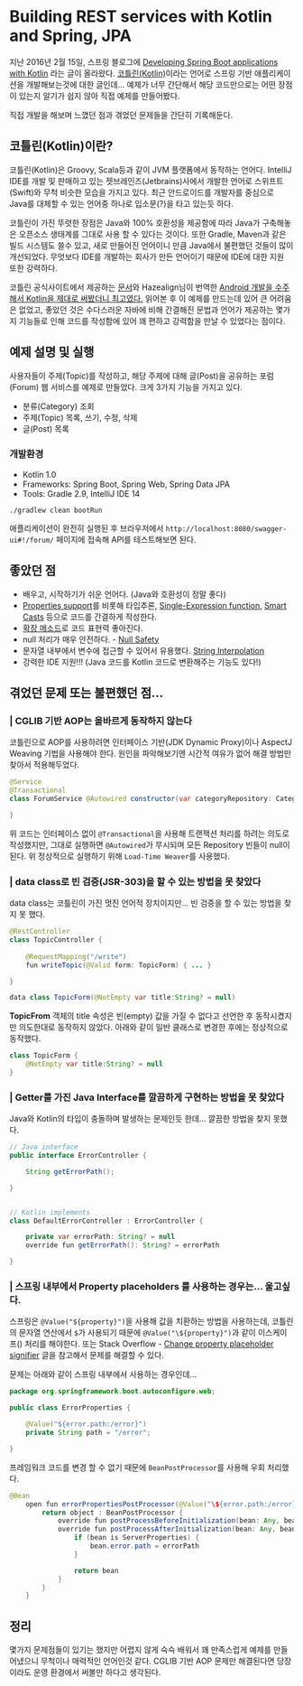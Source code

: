 Building REST services with Kotlin and Spring, JPA
==================================================

지난 2016년 2월 15일, 스프링 블로그에 [Developing Spring Boot applications with Kotlin](https://spring.io/blog/2016/02/15/developing-spring-boot-applications-with-kotlin) 라는 글이 올라왔다. [코틀린(Kotlin)](https://kotlinlang.org)이라는 언어로 스프링 기반 애플리케이션을 개발해보는것에 대한 글인데... 예제가 너무 간단해서 해당 코드만으로는 어떤 장점이 있는지 알기가 쉽지 않아 직접 예제를 만들어봤다.

직접 개발을 해보며 느꼈던 점과 겪었던 문제들을 간단히 기록해둔다.


코틀린(Kotlin)이란?
----------------

코틀린(Kotlin)은 Groovy, Scala등과 같이 JVM 플랫폼에서 동작하는 언어다.
IntelliJ IDE를 개발 및 판매하고 있는 젯브레인즈(Jetbrains)사에서 개발한 언어로 스위프트(Swift)와 무척 비슷한 모습을 가지고 있다. 최근 안드로이드를 개발자를 중심으로 Java를 대체할 수 있는 언어중 하나로 입소문(?)을 타고 있는듯 하다.

코틀린이 가진 뚜렷한 장점은 Java와 100% 호환성을 제공함에 따라 Java가 구축해놓은 오픈소스 생태계를 그대로 사용 할 수 있다는 것이다. 또한 Gradle, Maven과 같은 빌드 시스템도 쓸수 있고, 새로 만들어진 언어이니 만큼 Java에서 불편했던 것들이 많이 개선되었다. 무엇보다 IDE를 개발하는 회사가 만든 언어이기 때문에 IDE에 대한 지원 또한 강력하다.

코틀린 공식사이트에서 제공하는 [문서](https://kotlinlang.org/docs/reference/)와 Hazealign님이 번역한 [Android 개발을 수주해서 Kotlin을 제대로 써봤더니 최고였다.](https://gist.github.com/Hazealign/1bbc586ded1649a8f08f) 읽어본 후 이 예제를 만드는데 있어 큰 어려움은 없었고, 좋았던 것은 수다스러운 자바에 비해 간결해진 문법과 언어가 제공하는 몇가지 기능들로 인해 코드를 작성함에 있어 꽤 편하고 강력함을 만날 수 있었다는 점이다.

예제 설명 및 실행
-------------

사용자들이 주제(Topic)를 작성하고, 해당 주제에 대해 글(Post)을 공유하는 포럼(Forum) 웹 서비스를 예제로 만들었다. 크게 3가지 기능을 가지고 있다.

* 분류(Category) 조회
* 주제(Topic) 목록, 쓰기, 수정, 삭제
* 글(Post) 목록

### 개발환경

- Kotlin 1.0
- Frameworks: Spring Boot, Spring Web, Spring Data JPA
- Tools: Gradle 2.9, IntelliJ IDE 14


```
./gradlew clean bootRun
```

애플리케이션이 완전히 실행된 후 브라우저에서 `http://localhost:8080/swagger-ui#!/forum/` 페이지에 접속해 API를 테스트해보면 된다.

좋았던 점
-------

- 배우고, 시작하기가 쉬운 언어다. (Java와 호환성이 정말 좋다)
- [Properties support](https://kotlinlang.org/docs/reference/properties.html#declaring-properties)를 비롯해 타입추론, [Single-Expression function](https://kotlinlang.org/docs/reference/functions.html#single-expression-functions), [Smart Casts](https://kotlinlang.org/docs/reference/typecasts.html) 등으로 코드를 간결하게 작성한다.
- [확장 메소드](https://kotlinlang.org/docs/reference/extensions.html)로 코드 표현력 좋아진다.
- null 처리가 매우 안전하다. - [Null Safety](https://kotlinlang.org/docs/reference/null-safety.html)
- 문자열 내부에서 변수에 접근할 수 있어서 유용했다. [String Interpolation](https://kotlinlang.org/docs/reference/idioms.html#string-interpolation)
- 강력한 IDE 지원!!! (Java 코드를 Kotlin 코드로 변환해주는 기능도 있다!)

겪었던 문제 또는 불편했던 점...
------------------------

### | CGLIB 기반 AOP는 올바르게 동작하지 않는다

코틀린으로 AOP를 사용하려면 인터페이스 기반(JDK Dynamic Proxy)이나 AspectJ Weaving 기법을 사용해야 한다. 원인을 파악해보기엔 시간적 여유가 없어 해결 방법만 찾아서 적용해두었다.

```java
@Service
@Transactional
class ForumService @Autowired constructor(var categoryRepository: CategoryRepository, var topicRepository: TopicRepository, var postRepository: PostRepository) {

}
```

위 코드는 인터페이스 없이 `@Transactional`을 사용해 트랜잭션 처리를 하려는 의도로 작성했지만, 그대로 실행하면 `@Autowired`가 무시되며 모든 Repository 빈들이 null이 된다. 위 정상적으로 실행하기 위해 `Load-Time Weaver`를 사용했다.

### | data class로 빈 검증(JSR-303)을 할 수 있는 방법을 못 찾았다

data class는 코틀린이 가진 멋진 언어적 장치이지만... 빈 검증을 할 수 있는 방법을 찾지 못 했다.

```java
@RestController
class TopicController {
	
	@RequestMapping("/write")
	fun writeTopic(@Valid form: TopicForm) { ... }

}

data class TopicForm(@NotEmpty var title:String? = null)
```

**TopicFrom** 객체의 title 속성은 빈(empty) 값을 가질 수 없다고 선언한 후 동작시켰지만 의도한대로 동작하지 않았다. 아래와 같이 일반 클래스로 변경한 후에는 정상적으로 동작했다.

```java
class TopicForm {
	@NotEmpty var title:String? = null	
}
```

### | Getter를 가진 Java Interface를 깔끔하게 구현하는 방법을 못 찾았다

Java와 Kotlin의 타입이 충돌하며 발생하는 문제인듯 한데... 깔끔한 방법을 찾지 못했다.

```java
// Java interface
public interface ErrorController {

	String getErrorPath();

}


// Kotlin implements
class DefaultErrorController : ErrorController {

	private var errorPath: String? = null
    override fun getErrorPath(): String? = errorPath

}
```

### | 스프링 내부에서 Property placeholders 를 사용하는 경우는... 울고싶다.

스프링은 `@Value("${property}")`을 사용해 값을 치환하는 방법을 사용하는데, 코틀린의 문자열 연산에서 `$`가 사용되기 때문에 `@Value("\${property}")`과 같이 이스케이프(\) 처리를 해야한다. 또는 Stack Overflow - [Change property placeholder signifier](http://stackoverflow.com/questions/33821043/spring-boot-change-property-placeholder-signifier/33883230#33883230) 글을 참고해서 문제를 해결할 수 있다.

문제는 아래와 같이 스프링 내부에서 사용하는 경우인데...

```java
package org.springframework.boot.autoconfigure.web;

public class ErrorProperties {

	@Value("${error.path:/error}")
	private String path = "/error";

}
```

프레임워크 코드를 변경 할 수 없기 때문에 `BeanPostProcessor`를 사용해 우회 처리했다.

```java
@Bean
    open fun errorPropertiesPostProcessor(@Value("\${error.path:/error}") errorPath: String): BeanPostProcessor {
        return object : BeanPostProcessor {
            override fun postProcessBeforeInitialization(bean: Any, beanName: String) = bean
            override fun postProcessAfterInitialization(bean: Any, beanName: String): Any {
                if (bean is ServerProperties) {
                    bean.error.path = errorPath
                }

                return bean
            }
        }
    }
```

정리
---

몇가지 문제점들이 있기는 했지만 어렵지 않게 슥슥 배워서 꽤 만족스럽게 예제를 만들어냈으니 무척이나 매력적인 언어인것 같다.
CGLIB 기반 AOP 문제만 해결된다면 당장이라도 운영 환경에서 써볼만 하다고 생각된다.
